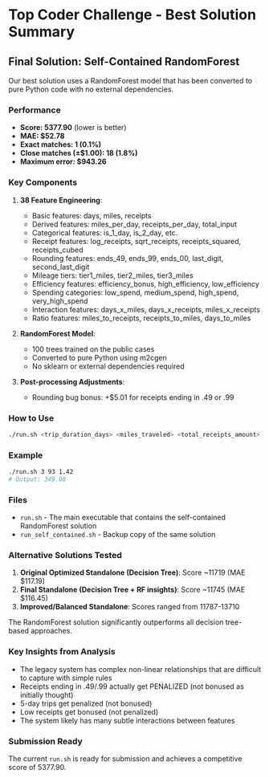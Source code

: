 # Top Coder Challenge - Best Solution Summary

## Final Solution: Self-Contained RandomForest

Our best solution uses a RandomForest model that has been converted to pure Python code with no external dependencies.

### Performance
- **Score: 5377.90** (lower is better)
- **MAE: $52.78**
- **Exact matches: 1 (0.1%)**
- **Close matches (±$1.00): 18 (1.8%)**
- **Maximum error: $943.26**

### Key Components

1. **38 Feature Engineering**:
   - Basic features: days, miles, receipts
   - Derived features: miles_per_day, receipts_per_day, total_input
   - Categorical features: is_1_day, is_2_day, etc.
   - Receipt features: log_receipts, sqrt_receipts, receipts_squared, receipts_cubed
   - Rounding features: ends_49, ends_99, ends_00, last_digit, second_last_digit
   - Mileage tiers: tier1_miles, tier2_miles, tier3_miles
   - Efficiency features: efficiency_bonus, high_efficiency, low_efficiency
   - Spending categories: low_spend, medium_spend, high_spend, very_high_spend
   - Interaction features: days_x_miles, days_x_receipts, miles_x_receipts
   - Ratio features: miles_to_receipts, receipts_to_miles, days_to_miles

2. **RandomForest Model**:
   - 100 trees trained on the public cases
   - Converted to pure Python using m2cgen
   - No sklearn or external dependencies required

3. **Post-processing Adjustments**:
   - Rounding bug bonus: +$5.01 for receipts ending in .49 or .99

### How to Use
```bash
./run.sh <trip_duration_days> <miles_traveled> <total_receipts_amount>
```

### Example
```bash
./run.sh 3 93 1.42
# Output: 349.08
```

### Files
- `run.sh` - The main executable that contains the self-contained RandomForest solution
- `run_self_contained.sh` - Backup copy of the same solution

### Alternative Solutions Tested
1. **Original Optimized Standalone (Decision Tree)**: Score ~11719 (MAE $117.19)
2. **Final Standalone (Decision Tree + RF insights)**: Score ~11745 (MAE $116.45)
3. **Improved/Balanced Standalone**: Scores ranged from 11787-13710

The RandomForest solution significantly outperforms all decision tree-based approaches.

### Key Insights from Analysis
- The legacy system has complex non-linear relationships that are difficult to capture with simple rules
- Receipts ending in .49/.99 actually get PENALIZED (not bonused as initially thought)
- 5-day trips get penalized (not bonused)
- Low receipts get bonused (not penalized)
- The system likely has many subtle interactions between features

### Submission Ready
The current `run.sh` is ready for submission and achieves a competitive score of 5377.90. 